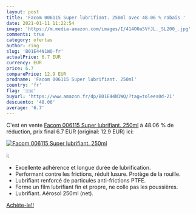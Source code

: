 ```yaml
---
layout: post
title: 'Facom 006115 Super lubrifiant. 250ml avec 48.06 % rabais '
date: 2021-01-11 11:22:54
image: 'https://m.media-amazon.com/images/I/414O0a5VfJL._SL200_.jpg'
comments: true
category: ofertas
author: ring
slug: 'B01E44N1WQ-fr'
actualPrice: 6.7 EUR
currency: EUR
price: 6.7
comparePrice: 12.9 EUR
prodname: 'Facom 006115 Super lubrifiant. 250ml'
country: 'fr'
flag: '🇫🇷'
buyurl: 'https://www.amazon.fr/dp/B01E44N1WQ/?tag=tolees0d-21'
descuento: '48.06'
average: '6.7'
---
```


C'est en vente [Facom 006115 Super lubrifiant. 250ml](https://www.amazon.fr/dp/B01E44N1WQ/?tag=tolees0d-21)  à  48.06 % de réduction, prix final  6.7 EUR (original: 12.9 EUR) ici:

[![Facom 006115 Super lubrifiant. 250ml](https://m.media-amazon.com/images/I/414O0a5VfJL._SL200_.jpg)](https://www.amazon.fr/dp/B01E44N1WQ/?tag=tolees0d-21)

ℹ️:

- Excellente adhérence et longue durée de lubrification.
- Performant contre les frictions, réduit lusure. Protège de la rouille.
- Lubrifiant renforcé de particules anti-frictions PTFE.
- Forme un film lubrifiant fin et propre, ne colle pas les poussières.
- Lubrifiant. Aérosol 250ml (net).

[Achète-le!!](https://www.amazon.fr/dp/B01E44N1WQ/?tag=tolees0d-21)
